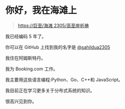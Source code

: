 # 你好，我在海滩上

> [https://巨至/海滩 2305/高至岸祈祷](https://dev.to/sahildua2305/hi-im-sahil-dua)

我已经编码 5 年了。

你可以在 GitHub 上找到我的名字是 [@sahildua2305](https://GitHub.com/sahildua2305)

我住在阿姆斯特丹。

我为 Booking.com 工作。

我主要用这些语言编程:Python、Go、C++和 JavaScript。

我目前正在学习更多关于分布式系统的知识。

很高兴见到你。